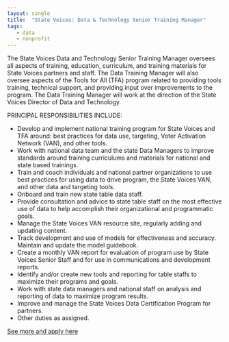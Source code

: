 ```yaml
---
layout: single
title:  "State Voices: Data & Technology Senior Training Manager"
tags:
   - data
   - nonprofit
---
```


The State Voices Data and Technology Senior Training Manager oversees all aspects of training, education, curriculum, and training materials for State Voices partners and staff. The Data Training Manager will also oversee aspects of the Tools for All (TFA) program related to providing tools training, technical support, and providing input over improvements to the program.  The Data Training Manager will work at the direction of the State Voices Director of Data and Technology.

PRINCIPAL RESPONSIBILITIES INCLUDE:
* Develop and implement national training program for State Voices and TFA around: best practices for data use, targeting, Voter Activation Network (VAN), and other tools.
* Work with national data team and the state Data Managers to improve standards around training curriculums and materials for national and state based trainings.
* Train and coach individuals and national partner organizations to use best practices for using data to drive program, the State Voices VAN, and other data and targeting tools.
* Onboard and train new state table data staff.
* Provide consultation and advice to state table staff on the most effective use of data to help accomplish their organizational and programmatic goals.
* Manage the State Voices VAN resource site, regularly adding and updating content.
* Track development and use of models for effectiveness and accuracy.  Maintain and update the model guidebook.
* Create a monthly VAN report for evaluation of program use by State Voices Senior Staff and for use in communications and development reports.
* Identify and/or create new tools and reporting for table staffs to maximize their programs and goals.
* Work with state data managers and national staff on analysis and reporting of data to maximize program results.
* Improve and manage the State Voices Data Certification Program for partners.
* Other duties as assigned.

[See more and apply here](https://statevoices.org/careers/data-and-technology-senior-training-manager/)
